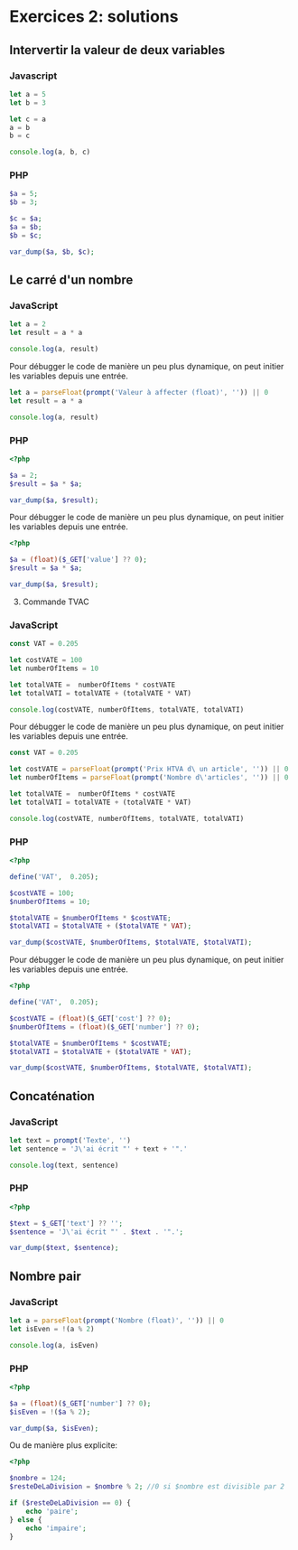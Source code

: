 # Exercices 2: solutions

## Intervertir la valeur de deux variables

### Javascript

```javascript
let a = 5
let b = 3

let c = a
a = b
b = c

console.log(a, b, c)
```

### PHP

```php
$a = 5;
$b = 3;

$c = $a;
$a = $b;
$b = $c;

var_dump($a, $b, $c);
```

## Le carré d'un nombre

### JavaScript

```javascript
let a = 2
let result = a * a

console.log(a, result)
```

Pour débugger le code de manière un peu plus dynamique, on peut initier les variables depuis une entrée.

```javascript
let a = parseFloat(prompt('Valeur à affecter (float)', '')) || 0
let result = a * a

console.log(a, result)
```

### PHP

```php
<?php

$a = 2;
$result = $a * $a;

var_dump($a, $result);
```

Pour débugger le code de manière un peu plus dynamique, on peut initier les variables depuis une entrée.

```php
<?php

$a = (float)($_GET['value'] ?? 0);
$result = $a * $a;

var_dump($a, $result);
```

3. Commande TVAC

### JavaScript

```javascript
const VAT = 0.205

let costVATE = 100
let numberOfItems = 10

let totalVATE =  numberOfItems * costVATE
let totalVATI = totalVATE + (totalVATE * VAT)

console.log(costVATE, numberOfItems, totalVATE, totalVATI)
```

Pour débugger le code de manière un peu plus dynamique, on peut initier les variables depuis une entrée.

```javascript
const VAT = 0.205

let costVATE = parseFloat(prompt('Prix HTVA d\ un article', '')) || 0
let numberOfItems = parseFloat(prompt('Nombre d\'articles', '')) || 0

let totalVATE =  numberOfItems * costVATE
let totalVATI = totalVATE + (totalVATE * VAT)

console.log(costVATE, numberOfItems, totalVATE, totalVATI)
```

### PHP

```php
<?php 

define('VAT',  0.205);

$costVATE = 100;
$numberOfItems = 10;

$totalVATE = $numberOfItems * $costVATE;
$totalVATI = $totalVATE + ($totalVATE * VAT);

var_dump($costVATE, $numberOfItems, $totalVATE, $totalVATI);
```

Pour débugger le code de manière un peu plus dynamique, on peut initier les variables depuis une entrée.

```php
<?php 

define('VAT',  0.205);

$costVATE = (float)($_GET['cost'] ?? 0);
$numberOfItems = (float)($_GET['number'] ?? 0);

$totalVATE = $numberOfItems * $costVATE;
$totalVATI = $totalVATE + ($totalVATE * VAT);

var_dump($costVATE, $numberOfItems, $totalVATE, $totalVATI);
```

## Concaténation

### JavaScript

```javascript
let text = prompt('Texte', '')
let sentence = 'J\'ai écrit "' + text + '".'

console.log(text, sentence)
```

### PHP

```php
<?php 

$text = $_GET['text'] ?? '';
$sentence = 'J\'ai écrit "' . $text . '".';

var_dump($text, $sentence);
```

## Nombre pair

### JavaScript

```javascript
let a = parseFloat(prompt('Nombre (float)', '')) || 0
let isEven = !(a % 2)

console.log(a, isEven)
```

### PHP

```php
<?php

$a = (float)($_GET['number'] ?? 0);
$isEven = !($a % 2);

var_dump($a, $isEven);
```

Ou de manière plus explicite:

```php
<?php

$nombre = 124;
$resteDeLaDivision = $nombre % 2; //0 si $nombre est divisible par 2

if ($resteDeLaDivision == 0) {
    echo 'paire';
} else {
    echo 'impaire';
}
```

